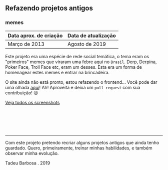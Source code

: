 ## Refazendo projetos antigos
### memes

Data aprox. de criação | Data de atualização
------------ | -------------
Março de 2013 | Agosto de 2019

Este projeto era uma espécie de rede social temática, o tema eram os "primeiros" memes que viraram uma febre aqui no `Brasil`. Derp, Derpina, Poker Face, Troll Face etc, eram um desses.
Esta era um forma de homenagear estes memes e entrar na brincadeira.

O site ainda não está pronto, estou refazendo o frontend... Você pode dar uma olhada [aqui](https://github.com/refazendo-projetos-antigos/memes)!
Ah! Aproveita e deixa um `pull request` com sua contribuição! :wink:

[Veja todos os screenshots](https://github.com/refazendo-projetos-antigos/memes/tree/master/public/images/screenshots)

<br>
<br>
<br>
<br>

---

Com este projeto pretendo recriar alguns projetos antigos que ainda tenho guardado. Quero, primeiramente, treinar minhas habilidades, e também observar minha evolução.

Tadeu Barbosa . 2019
